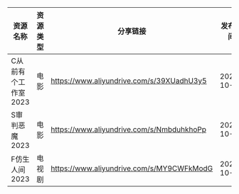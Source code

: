 | 资源名称         | 资源类型 | 分享链接                                      | 发布时间       |
| ------------ | ---- | ----------------------------------------- | ---------- |
| C从前有个工作室2023 | 电影   | https://www.aliyundrive.com/s/39XUadhU3y5 | 2023-10-18 |
| S审判恶魔2023    | 电影   | https://www.aliyundrive.com/s/NmbduhkhoPp | 2023-10-18 |
| F仿生人间2023    | 电视剧  | https://www.aliyundrive.com/s/MY9CWFkModG | 2023-10-18 |
